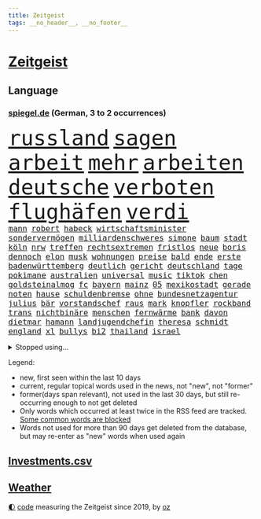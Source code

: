 ```yaml
---
title: Zeitgeist
tags: __no_header__, __no_footer__
---
```


# [Zeitgeist](https://oliz.io/zeitgeist/)

## Language

<h3><a href="https://www.spiegel.de" target="_blank">spiegel.de</a> (German, 3 to 2 occurrences)</h3>
<p style="font-family:monospace">
<span style="font-size:32pt"><a href="news_links.html#russland" class="current">russland</a></span>
<span style="font-size:32pt"><a href="news_links.html#sagen" class="current">sagen</a></span>
<span style="font-size:32pt"><a href="news_links.html#arbeit" class="current">arbeit</a></span>
<span style="font-size:32pt"><a href="news_links.html#mehr" class="current">mehr</a></span>
<span style="font-size:32pt"><a href="news_links.html#arbeiten" class="current">arbeiten</a></span>
<span style="font-size:32pt"><a href="news_links.html#deutsche" class="current">deutsche</a></span>
<span style="font-size:32pt"><a href="news_links.html#verboten" class="current">verboten</a></span>
<span style="font-size:32pt"><a href="news_links.html#flughäfen" class="current">flughäfen</a></span>
<span style="font-size:32pt"><a href="news_links.html#verdi" class="current">verdi</a></span>
<br>
<span style="font-size:12pt"><a href="news_links.html#mann" class="current">mann</a></span>
<span style="font-size:12pt"><a href="news_links.html#robert" class="current">robert</a></span>
<span style="font-size:12pt"><a href="news_links.html#habeck" class="current">habeck</a></span>
<span style="font-size:12pt"><a href="news_links.html#wirtschaftsminister" class="current">wirtschaftsminister</a></span>
<span style="font-size:12pt"><a href="news_links.html#sondervermögen" class="current">sondervermögen</a></span>
<span style="font-size:12pt"><a href="news_links.html#milliardenschweres" class="current">milliardenschweres</a></span>
<span style="font-size:12pt"><a href="news_links.html#simone" class="new">simone</a></span>
<span style="font-size:12pt"><a href="news_links.html#baum" class="current">baum</a></span>
<span style="font-size:12pt"><a href="news_links.html#stadt" class="current">stadt</a></span>
<span style="font-size:12pt"><a href="news_links.html#köln" class="current">köln</a></span>
<span style="font-size:12pt"><a href="news_links.html#nrw" class="current">nrw</a></span>
<span style="font-size:12pt"><a href="news_links.html#treffen" class="current">treffen</a></span>
<span style="font-size:12pt"><a href="news_links.html#rechtsextremen" class="current">rechtsextremen</a></span>
<span style="font-size:12pt"><a href="news_links.html#fristlos" class="new">fristlos</a></span>
<span style="font-size:12pt"><a href="news_links.html#neue" class="current">neue</a></span>
<span style="font-size:12pt"><a href="news_links.html#boris" class="current">boris</a></span>
<span style="font-size:12pt"><a href="news_links.html#dennoch" class="current">dennoch</a></span>
<span style="font-size:12pt"><a href="news_links.html#elon" class="current">elon</a></span>
<span style="font-size:12pt"><a href="news_links.html#musk" class="current">musk</a></span>
<span style="font-size:12pt"><a href="news_links.html#wohnungen" class="current">wohnungen</a></span>
<span style="font-size:12pt"><a href="news_links.html#preise" class="current">preise</a></span>
<span style="font-size:12pt"><a href="news_links.html#bald" class="current">bald</a></span>
<span style="font-size:12pt"><a href="news_links.html#ende" class="current">ende</a></span>
<span style="font-size:12pt"><a href="news_links.html#erste" class="current">erste</a></span>
<span style="font-size:12pt"><a href="news_links.html#badenwürttemberg" class="current">badenwürttemberg</a></span>
<span style="font-size:12pt"><a href="news_links.html#deutlich" class="current">deutlich</a></span>
<span style="font-size:12pt"><a href="news_links.html#gericht" class="current">gericht</a></span>
<span style="font-size:12pt"><a href="news_links.html#deutschland" class="current">deutschland</a></span>
<span style="font-size:12pt"><a href="news_links.html#tage" class="current">tage</a></span>
<span style="font-size:12pt"><a href="news_links.html#pokimane" class="new">pokimane</a></span>
<span style="font-size:12pt"><a href="news_links.html#australien" class="current">australien</a></span>
<span style="font-size:12pt"><a href="news_links.html#universal" class="new">universal</a></span>
<span style="font-size:12pt"><a href="news_links.html#music" class="new">music</a></span>
<span style="font-size:12pt"><a href="news_links.html#tiktok" class="current">tiktok</a></span>
<span style="font-size:12pt"><a href="news_links.html#chen" class="new">chen</a></span>
<span style="font-size:12pt"><a href="news_links.html#goldsteinalmog" class="new">goldsteinalmog</a></span>
<span style="font-size:12pt"><a href="news_links.html#fc" class="current">fc</a></span>
<span style="font-size:12pt"><a href="news_links.html#bayern" class="current">bayern</a></span>
<span style="font-size:12pt"><a href="news_links.html#mainz" class="current">mainz</a></span>
<span style="font-size:12pt"><a href="news_links.html#05" class="current">05</a></span>
<span style="font-size:12pt"><a href="news_links.html#mexikostadt" class="new">mexikostadt</a></span>
<span style="font-size:12pt"><a href="news_links.html#gerade" class="current">gerade</a></span>
<span style="font-size:12pt"><a href="news_links.html#noten" class="current">noten</a></span>
<span style="font-size:12pt"><a href="news_links.html#hause" class="current">hause</a></span>
<span style="font-size:12pt"><a href="news_links.html#schuldenbremse" class="current">schuldenbremse</a></span>
<span style="font-size:12pt"><a href="news_links.html#ohne" class="current">ohne</a></span>
<span style="font-size:12pt"><a href="news_links.html#bundesnetzagentur" class="current">bundesnetzagentur</a></span>
<span style="font-size:12pt"><a href="news_links.html#julius" class="new">julius</a></span>
<span style="font-size:12pt"><a href="news_links.html#bär" class="current">bär</a></span>
<span style="font-size:12pt"><a href="news_links.html#vorstandschef" class="current">vorstandschef</a></span>
<span style="font-size:12pt"><a href="news_links.html#raus" class="current">raus</a></span>
<span style="font-size:12pt"><a href="news_links.html#mark" class="current">mark</a></span>
<span style="font-size:12pt"><a href="news_links.html#knopfler" class="current">knopfler</a></span>
<span style="font-size:12pt"><a href="news_links.html#rockband" class="current">rockband</a></span>
<span style="font-size:12pt"><a href="news_links.html#trans" class="current">trans</a></span>
<span style="font-size:12pt"><a href="news_links.html#nichtbinäre" class="new">nichtbinäre</a></span>
<span style="font-size:12pt"><a href="news_links.html#menschen" class="current">menschen</a></span>
<span style="font-size:12pt"><a href="news_links.html#fernwärme" class="current">fernwärme</a></span>
<span style="font-size:12pt"><a href="news_links.html#bank" class="current">bank</a></span>
<span style="font-size:12pt"><a href="news_links.html#davon" class="current">davon</a></span>
<span style="font-size:12pt"><a href="news_links.html#dietmar" class="current">dietmar</a></span>
<span style="font-size:12pt"><a href="news_links.html#hamann" class="new">hamann</a></span>
<span style="font-size:12pt"><a href="news_links.html#landjugendchefin" class="new">landjugendchefin</a></span>
<span style="font-size:12pt"><a href="news_links.html#theresa" class="new">theresa</a></span>
<span style="font-size:12pt"><a href="news_links.html#schmidt" class="current">schmidt</a></span>
<span style="font-size:12pt"><a href="news_links.html#england" class="current">england</a></span>
<span style="font-size:12pt"><a href="news_links.html#xl" class="current">xl</a></span>
<span style="font-size:12pt"><a href="news_links.html#bullys" class="current">bullys</a></span>
<span style="font-size:12pt"><a href="news_links.html#bi2" class="new">bi2</a></span>
<span style="font-size:12pt"><a href="news_links.html#thailand" class="current">thailand</a></span>
<span style="font-size:12pt"><a href="news_links.html#israel" class="current">israel</a></span>
</p>
<details>
<summary>Stopped using...</summary>
<p class="former" style="font-size:12pt">
diktator(1197) beschließt(1196) coronakrise(1196) verzweifelt(1196) xi(1196) alpen(1195) geboren(1195) illegale(1195) amsterdam(1194) beispielen(1194) blicken(1194) kolumnist(1194) kraftvoll(1194) leisten(1194) zuversicht(1194) entschuldigt(1192) erlitten(1192) for(1192) zuge(1192) befürchten(1191) digitalisierung(1191) gewaltige(1191) hotel(1191) material(1191) positive(1191) uhr(1191) beraten(1190) chelsea(1190) lastwagen(1190) sexueller(1190) szenen(1190) tests(1190) zivilisten(1190) 400(1189) and(1189) aufgefordert(1189) lobt(1189) stecken(1189) tschechien(1189) witz(1189) aktuell(1188) covid(1188) erholung(1188) informationen(1188) nigeria(1188) stürmer(1188) vierte(1188) who(1188) 31(1187) belasten(1187) historische(1187) langen(1187) maßnahme(1187) trennung(1187) weltwirtschaft(1187) beteiligten(1186) dreimal(1186) fliehen(1186) leid(1186) schwangere(1186) smartphone(1186) kreis(1185) meinem(1185) börse(1184) kleiner(1184) konflikte(1184) meint(1184) mieter(1184) 27(1183) abstand(1183) aufgehoben(1183) feuerwehrleute(1183) leichen(1183) pflanzen(1183) regt(1183) satz(1183) verspielt(1183) aufruf(1182) fortgesetzt(1182) halben(1182) jüngere(1182) george(1181) oppositionelle(1181) entsetzt(1180) venezuela(1180) durchsuchungen(1178) zerstören(1178) affäre(1177) aufgenommen(1177) störung(1177) ebenso(1176) taliban(1174) monats(1173) spiegelumfrage(1172) vorgänger(1170) erfolgreichsten(1169) rollt(1169) aufgetaucht(1167) ausgesetzt(1166) auseinandersetzung(1163) sportler(1162) automatisch(1161) retter(1161) fortsetzung(1160) afrikas(1154) überfordert(1145) kontert(1143) ausgetragen(1138) teuren(1137) drohne(1131) abschluss(1129) leiter(1108) niederländer(1092) orte(1037) politikern(1030) rumänien(1012) long(1010) waldbrände(969) 38(960) videoaufnahmen(957) serbien(953) 72(919) landsleute(903) flut(900) ausgefallen(898) 120(894) zerstörten(892) schwarz(877) exil(873) schlafen(866) dokumentiert(839) rosa(810) roth(801) härte(799) militärischen(782) museen(779) stephen(775) brennt(765) geschah(748) symbol(748) propaganda(746) match(732) bonn(729) geplatzt(728) 49(711) gastbeitrag(711) einheit(710) herausgefunden(706) verantwortlichen(701) abseits(697) unwetter(695) sklaverei(683) jennifer(681) zugenommen(681) gebiete(674) eingetroffen(670) beben(658) ungewiss(658) bewusst(657) besetzten(653) fernen(640) ertrinken(635) ufer(630) dahin(623) trocken(613) unterlag(613) unterliegt(611) luisa(602) 110(595) tiefer(588) joshua(586) paderborn(586) irgendwann(581) brasilianischen(572) älter(568) 16jähriger(565) image(562) kampagne(558) riesig(557) olympiasieger(555) legal(551) zuhause(549) aufgaben(546) chinesen(544) innenstadt(544) umweltschützer(539) träume(536) globalen(534) zivile(532) raten(523) pleiten(520) wunderbar(518) amerikanischer(515) sicherer(515) ukrainerusslandnews(515) jude(506) verstöße(504) dunkle(493) feierten(490) freigegeben(488) aufholjagd(487) historisches(479) eingeschaltet(478) dokumentieren(477) sohnes(474) kompliziert(472) niederlagen(472) belege(464) knappe(463) katze(460) schauplatz(458) versehen(457) deuten(456) spaltet(456) karriereberaterin(448) schwarzer(446) geschmack(433) reichlich(427) adolf(425) gleise(425) ausgemacht(424) verunsichert(421) gedroht(415) serbische(414) ausgabe(405) mexikanischen(403) vermeldet(402) vulkan(399) fachkräften(396) überstanden(393) überschritten(391) tauchte(390) leblos(388) professionell(388) brettspiele(387) rammt(385) trieb(385) kulturstaatsministerin(383) kongo(382) heimische(381) veränderte(381) gegründet(379) lockt(378) nannte(377) passanten(376) interessante(375) regenfälle(374) flasche(371) statistik(371) sachsens(370) erleidet(368) aussieht(367) prozesse(367) befasst(359) bewahren(356) fahrbahn(356) republikanische(355) gravierende(351) inseln(351) islamistischen(351) unosicherheitsrat(351) gedemütigt(347) schweres(345) juristischen(341) 46(339) eskalierte(339) angezündet(336) karin(336) verschwundenen(333) 130(332) geschnappt(331) außergewöhnlich(328) berlinkreuzberg(326) kommentare(326) uhren(325) fett(322) verstoß(320) grafiken(318) verkäufer(315) blüht(313) betreiben(311) fließen(310) verstand(310) wänden(310) 15jährigen(309) 30000(308) leuchten(307) bier(303) hellt(303) überwunden(301) hohes(300) prioritäten(300) verschwörungsmythen(300) elbe(297) erschaffen(294) hauseigentümer(294) geflüchtet(293) wrack(292) li(291) hakenkreuze(290) glas(288) tätern(283) drohte(281) feierlichkeiten(276) flüchtende(275) gemälde(275) fußballverband(274) jim(274) kuss(274) set(274) solaranlagen(274) nirgendwo(273) aufschwung(272) basketballer(272) prämien(271) trümmerfeld(270) alarmbereitschaft(269) urlauber(268) helmut(267) versuchter(267) beine(266) konkret(266) ausgehen(263) kolleginnen(263) lebenszeichen(263) erneuern(262) christen(261) trikot(261) buchen(259) explodiert(255) beschmiert(254) yoga(254) dir(252) ken(250) traurige(250) hamburgs(248) branchenverband(243) gelernt(243) schiffen(243) zwischendurch(241) drohnenangriffe(240) heiklen(237) überflutete(237) schlagabtausch(236) bestritten(235) anschlägen(233) blicke(231) mobilität(231) kalifornischen(230) rekrutiert(229) verzögert(229) wärme(229) kronprinz(227) qualifiziert(227) website(227) spielerin(226) verweis(226) cool(225) saudische(225) hitzewellen(224) brandstiftung(223) gestrandet(222) luftangriffen(222) elend(221) gasspeicher(221) budget(219) familienvater(218) frühestens(218) gelte(218) unfallort(218) bremse(217) politologe(217) älterer(217) vučić(213) überprüft(212) fasziniert(211) festgestellt(211) anschluss(210) klassiker(210) inferno(209) philosoph(209) zwanzig(209) gündoğan(208) bunter(207) abgeschoben(206) installation(205) polizeigewahrsam(205) schleppend(205) plakate(203) steve(203) zügen(203) auswahl(202) hergestellt(201) seenot(201) überflutet(201) 2013(199) fällig(199) spaghetti(198) speziellen(198) warnungen(198) jemanden(197) schlichten(197) tierwohl(197) weltkulturerbe(197) eindringen(196) selbstoptimierung(194) klagten(193) düsseldorfer(191) victoria(189) selbstbewusst(188) leuchtet(185) stockt(185) verdankt(185) bodensee(184) clemens(184) überschwemmt(184) zweitgrößten(183) geklettert(182) klassische(182) vorort(182) schmerzhaft(180) verkehrswende(180) zwölfjährige(180) masken(179) gefährlichste(178) belästigungen(177) brandmauer(177) palästinensische(176) behrens(175) sicherheitsmaßnahmen(175) metropole(174) geflohen(173) vollen(173) immobilienmarkt(172) nächster(171) reservisten(170) service(170) aushalten(169) iphone(169) unterscheiden(169) pyrotechnik(166) sagten(164) gefährliches(163) gezündet(163) liebeskummer(163) maximal(163) sechsstellige(163) schiene(160) lehnte(159) küsten(158) säugetiere(158) algerien(156) entwicklungshilfe(156) monatelange(156) ernten(155) repression(155) schmerzhaften(155) geschätzt(154) regelwerk(154) fahrschein(153) stoppte(153) bestens(152) dauerte(152) flügel(152) besuchte(151) fußballerin(151) matsch(151) populär(151) teilzeit(151) gregor(150) gysi(150) rutschte(149) hausarrest(148) hebel(148) konjunkturflaute(148) sichergestellt(147) birmingham(145) traumatisiert(145) usschauspielerin(145) beispiellosen(144) sportpsychologe(144) organisierten(143) judenhass(142) wahrzeichen(142) allgäuer(141) flüsse(140) inhaber(140) leser(140) arbeitskräftemangel(139) bürgerinnen(139) nowitzki(137) publikums(137) schlugen(137) sekt(137) bedauert(136) technisch(136) knacken(135) zypern(135) anfänger(134) schwänzen(134) checker(133) einrichtung(133) johann(133) tobi(133) usbundesstaaten(133) überlegt(133) kontrollverlust(132) sperrte(132) nachteile(131) rufe(131) schusswaffenangriff(131) zweitgrößte(131) uswahl(130) weltmeistertitel(130) beliebtesten(129) disziplin(129) schwester(129) thiel(129) zensur(129) ausgeweitet(128) erbgut(128) kassel(128) verübt(128) gleicht(127) traurigen(127) vertreiben(127) abgesetzt(126) explodierte(126) normales(126) rückenschmerzen(126) topspiel(126) gewöhnt(125) indiz(125) anläuft(123) antisemitischen(123) streaminganbietern(123) überraschungen(122) gegenschlägen(121) königspaar(121) schlechtesten(121) glänzt(120) heutzutage(120) kapitolsturm(120) glasfaser(119) muslimische(119) polizeiwache(119) verfasst(119) verspielte(119) engländer(118) serbiens(117) wankt(117) 23jährigen(116) home(116) jubiläum(116) 2001(115) aufwendig(115) streamen(115) kürt(113) perfides(113) kimmich(112) versinkt(112) völkerrecht(112) aufgebrochen(111) dankbar(111) hartnäckig(111) isst(110) mehrmals(110) bezug(109) kritikerin(109) 1981(108) afroamerikaner(108) ausbruch(108) millionensumme(108) franzosen(107) krimineller(107) magie(107) generationen(106) sonnen(106) verbrennungen(106) hitzigen(105) längerem(105) profiteure(105) seeblockade(105) singen(105) beschuldigen(104) geiger(104) geschenke(104) konzentriert(104) naomi(104) ägyptens(104) asylbewerbern(102) erstaunliche(102) raumstation(102) sechsjähriger(102) hilfsgüter(101) zentralrat(101) industrieverband(100) überfüllt(100) enormen(99) künstlers(99) schafften(99) ablegen(98) populistische(98) rekordzahl(98) 41jährige(97) 67jährige(97) blinder(97) flieht(97) gerechnet(97) knappen(97) manufaktur(97) osteuropa(97) belgrad(96) haftbefehle(95) tante(95) befanden(94) galatasaray(94) preisbremsen(94) medizinische(93) ausfälle(92) jüngster(92) philippinische(92) alina(91) andrij(91) bedeutendes(91) stimmte(91) absicht(90) angerufen(90) bauten(90) dividenden(90) eisschild(90) gerätselt(90) gesteuert(90) immobilienkauf(90) terzić(90) anspannung(89) einsätzen(89) glänzend(89) kriegen(89) leistete(89) mexikos(89) verweht(89) waffenverbot(89) erdstößen(88) ernähren(88) inselkette(88) kinderreisepass(88) landesweit(88) q(88) verhaftungen(88) gerichtsurteil(87) größenwahn(87) höchster(87) pragmatismus(87) rutschen(87) schuster(87) spielberg(87) weiterem(87) wettbewerben(87) zentralrats(87) überwiegend(87) diplomatie(86) fahrwerk(86) heizt(86) niedergelassenen(86) tierarzt(86) zusammenleben(86) überraschende(85) afghanischen(84) aston(84) gezählt(84) stadtzentrum(84) thronfolger(84) ausreisen(83) reisegruppen(83) sicherheitsvorkehrungen(83) unvollendete(83) dreistellige(82) gestorbenen(82) horrorszenen(82) bekennen(81) gegenfahrbahn(81) gesicherten(81) maske(81) ruinierte(81) ssv(81) terrororganisation(81) erlangen(80) kaufhaus(80) knast(80) overtourism(80) anwohnern(79) aufwärts(79) auseinandersetzungen(79) bosse(79) heiligabend(79) jahrelange(79) propalästinensische(79) zugesetzt(79) awdijiwka(78) nachbar(78) steuerte(78) aufrüstung(77) eiserne(77) gezerrt(77) architekt(76) bulgariens(76) eingedrungen(76) enthält(76) israelgazanews(76) kampfbrigade(76) vegan(76) afghanen(75) afghaninnen(75) hamasgeiseln(75) israelisches(75) molotowcocktails(75) bisweilen(74) bridge(74) bundeskanzlers(74) freundes(74) praxen(74) zerstörungen(74) besucherinnen(73) fein(73) meistens(73) rafah(73) reuter(73) abdullah(72) angreifern(72) attraktiver(72) beerdigungen(72) elektro(72) führerscheinprüfung(72) oberstdorf(72) peace(72) qualitäten(72) sturmflut(72) verbotenen(72) bet(71) dokument(71) strategien(71) zuneigung(71) übersteht(71) agiert(70) dauereinsatz(70) hilfslieferungen(70) konflikten(70) türkischer(70) unterwerfen(70) auflöst(69) planungsbeschleunigung(69) zuständig(69) akte(68) gilad(68) neigen(68) sonderregel(68) symbolen(68) unochef(68) eintreten(66) eskalationen(66) feuerwerk(66) kommissar(66) mohammad(66) nordseeküste(66) schwört(66) strafmaßnahmen(66) zahlreicher(66) kiboom(65) muslimen(65) vergesslicher(65) weltlage(65) christmas(64) durchbricht(64) glaubensgemeinschaften(64) jobwechsel(64) maine(64) nbasaison(64) rekordverdächtiges(64) stühle(64) verpackungsmüll(64) 28jährige(63) 29jähriger(63) amateurvideos(63) bombardements(63) hobby(63) markige(63) shitstorm(63) tabelle(63) basketballliga(62) gebäudes(62) handlungsunfähig(62) kampfdrohnen(62) kanzlerkandidatur(62) pfand(62) unsichtbare(62) websites(62) wohnkosten(62) henning(61) matthew(61) perry(61) ukrainehilfe(61) umgestaltet(61) unglücklich(61) wecken(61) zwischenfälle(61) abwärts(60) angestrebte(60) arbeitsrecht(60) ballon(60) eröffnete(60) häftlinge(60) häme(60) immunsystem(60) jedermann(60) rentnerin(60) verzögerungstaktik(60) werbefrei(60) 19jährige(59) economist(59) elbtowers(59) gags(59) kasachstan(59) mangelndes(59) spionagesatelliten(59) südchinesisches(59) ware(59) zeitgemäß(59) 218(58) flüchtlingsdebatte(58) nuklearwaffen(58) wegfallen(58) freundliche(57) hirn(57) veränderung(57) vorurteile(57) wertvollste(57) ähnliches(57) ausländer(56) banner(56) benkos(56) lennon(56) millionenpublikum(56) nkunku(56) torsten(56) vertretungen(56) gräben(55) immobilienkäufer(55) lernte(55) allermeisten(54) gil(54) staatsaffäre(54) unterschätzt(54) bundespolitik(53) fünfmal(53) gerüstet(53) grau(53) knackt(53) risotto(53) streaming(53) unoresolution(53) dividende(52) erdgasspeicher(52) hamasmassaker(52) reanimation(52) tarifverträge(52) zwangslage(52) abzuwenden(51) bsi(51) erschütterungen(51) feinschmecker(51) vorlagen(51) wachsamkeit(51) altenheim(50) eier(50) empire(50) hausfriedensbruchs(50) konfetti(50) muhammad(50) wisconsin(50) einsame(49) gewaltsam(49) gießen(49) gratis(49) kinofilm(49) lockdown(49) schmelze(49) streitigkeiten(49) xvi(49) beendete(48) emilia(48) five(48) fluminense(48) schiffswrack(48) siegerin(48) traditionelle(48) vermehren(48) weins(48) zerschlagung(48) albanischen(47) beugen(47) geheimnisse(47) hamaszentrale(47) indiana(47) neutral(47) toleranz(47) abgekommen(46) basketballspiel(46) klimaproteste(46) liberia(46) zerbröselt(46) zugreifen(46) zuschauen(46) bundestags(45) gesundheitsbehörde(45) gesunkenen(45) glaubensgemeinschaft(45) kündigungen(45) personalwechsel(45) weststrand(45) wunschdenken(45) abschiedsbrief(44) angespült(44) ausruhen(44) belastungsprobe(44) kopfschmerzen(44) vorjahren(44) übelkeit(44) balanceakt(43) bedrohliche(43) clarke(43) jacob(43) kapitän(43) kriegsgebiet(43) ladens(43) ordnen(43) spurensuche(43) timing(43) geboten(42) küstenstreifen(42) projekten(42) sammelte(42) ultimatum(42) verächtlich(42) foren(41) kalabrien(41) knallt(41) magnetschwebebahnen(41) pia(41) verlässlich(41) denkwürdigsten(40) freundeskreis(40) texten(40) bewiesen(39) bundesligisten(39) irrational(39) milder(39) bewohnern(38) dwd(38) kommunalwahl(38) nannten(38) pizza(38) räume(38) rücksicht(38) siegesserie(38) skiunfall(38) spannendes(38) brutalität(37) fehltage(37) haushaltskrise(37) hauswand(37) prostitution(37) ranga(37) verließ(37) erstmalig(36) flüchtlingstrecks(36) langwierige(36) starkem(36) straftäter(36) einzog(35) rettungssanitäter(35) touchscreens(35) unerträglich(35) empfänger(34) hochrangiger(34) läden(34) nervige(34) nrwinnenminister(34) reul(34) usmilitärstützpunkte(34) welch(34) 25jähriger(33) durchsuchten(33) norbert(33) regierender(33) tiefpunkt(33) blutiger(32) herzschmerz(32) nachbarin(32) raymond(32) taxifahrer(32) titelkandidaten(32) beigesteuert(31) bizarr(31) bushaltestelle(31) kindererziehung(31) suchtforscher(31) unwahrscheinlich(31) ausgebüxte(30) bahntunnel(30) effektive(30) finanzen(30) ladesäule(30) nbaspieler(30) schusswunden(30) cookies(29) kissinger(29) weihnachtsbaum(29) zuversichtlich(29) beeindruckte(28) portemonnaie(28) professionelle(28) rathaus(28) zeitdruck(28) clark(27) dachten(27) dienstwagen(27) erinnerung(27) geschäftsmodelle(27) lynch(27) stationen(27) 63jähriger(26) erhöhter(26) kulturelle(26) lesern(26) strompreisen(26) stürmisch(26) tannenbaum(26) arbeitgebern(25) hauptinsel(25) permanent(25) thorsten(25) usreporter(25) antritt(24) böllerverbot(24) dinner(24) geburten(24) grundgesetzänderung(24) täterin(24) weihnachtsfest(24) weihnachtsmann(24) ermittlungsverfahren(23) inspirieren(23) rennt(23) silvesterfeuerwerk(23) winterreifen(23) zögert(23) blank(22) schottergärten(22) signainsolvenz(22) verheerender(22) highlights(21) malte(21) massenkarambolage(21) topform(21) zufälle(21) überragende(21) bildgenerator(20) cherson(20) entwirft(20) füllen(20) ginge(20) handelsroute(20) mütterlichen(20) skandinavien(20) tarife(20) edin(19) ethan(19) gefährde(19) randalierer(19) tierische(19) abende(18) frauenleiche(18) frontalzusammenstoß(18) halt(18) iss(18) strafkolonie(18) boerne(17) erstritten(17) raubüberfällen(17) superfoods(17) weihnachtsfeier(17) aschenbrödel(16) bescherung(16) containerschiff(16) eingezogen(16) minden(16) spielzeit(16) titelkandidat(16) anschlagspläne(15) belastungen(15) berufsalltag(15) diesjährige(15) paulis(15) ausläuft(14) ikea(14) rumäniens(14) skilangläuferin(14) spiegelleserinnen(14) zunehmende(14) dauerzustand(13) graf(13) lambsdorff(13) plottwists(13) unterm(13) verspätete(13) 10000punktemarke(12) ally(12) best(12) bootsunglück(12) konsumenten(12) meeresspiegel(12) pally(12) touren(12) della(11) kompromissbereitschaft(11) menschenhandel(11) neuerliche(11) passte(11) santa(11) wahlzettel(11)
</p>
</details>
<p>Legend:
<ul>
<li><span class="new">new</span>, first seen within the last 10 days</li>
<li><span class="current">current</span>, regular topical words used in the news, not "new", not "former"</li>
<li><span class="former">former(days span relevant)</span>, not used in the last 30 days, but still re-occurring enough to not get deleted</li>
<li>Only words which occurred at least twice in the RSS feed are tracked. <a href="language/filters.py">Some common words are blocked</a></li>
<li>Words not used for more than 90 days get deleted from the database, but may re-enter as "new" words when used again</li>
</ul>
</p>

## [Investments](investments.html)[.csv](investments.csv)

## [Weather](weather.html)

<footer>
<a href="javascript:toggleTheme()" class="nav">🌓</a>
<a href="https://github.com/ooz/zeitgeist">code</a> measuring the Zeitgeist since 2019, by <a href="https://oliz.io">oz</a>
</footer>

